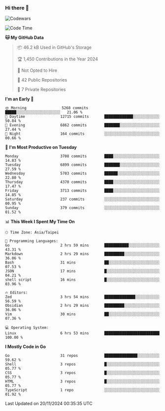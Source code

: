 ### Hi there 👋

![Codewars](https://www.codewars.com/users/omegaatt36/badges/small)

<!--START_SECTION:waka-->
![Code Time](http://img.shields.io/badge/Code%20Time-2%2C910%20hrs%2031%20mins-blue)

**🐱 My GitHub Data** 

> 📦 46.2 kB Used in GitHub's Storage 
 > 
> 🏆 1,450 Contributions in the Year 2024
 > 
> 🚫 Not Opted to Hire
 > 
> 📜 42 Public Repositories 
 > 
> 🔑 7 Private Repositories 
 > 
**I'm an Early 🐤** 

```text
🌞 Morning                5268 commits        █████░░░░░░░░░░░░░░░░░░░░   21.06 % 
🌆 Daytime                12715 commits       █████████████░░░░░░░░░░░░   50.84 % 
🌃 Evening                6862 commits        ███████░░░░░░░░░░░░░░░░░░   27.44 % 
🌙 Night                  164 commits         ░░░░░░░░░░░░░░░░░░░░░░░░░   00.66 % 
```
📅 **I'm Most Productive on Tuesday** 

```text
Monday                   3708 commits        ████░░░░░░░░░░░░░░░░░░░░░   14.83 % 
Tuesday                  6899 commits        ███████░░░░░░░░░░░░░░░░░░   27.59 % 
Wednesday                5703 commits        ██████░░░░░░░░░░░░░░░░░░░   22.80 % 
Thursday                 4370 commits        ████░░░░░░░░░░░░░░░░░░░░░   17.47 % 
Friday                   3713 commits        ████░░░░░░░░░░░░░░░░░░░░░   14.85 % 
Saturday                 237 commits         ░░░░░░░░░░░░░░░░░░░░░░░░░   00.95 % 
Sunday                   379 commits         ░░░░░░░░░░░░░░░░░░░░░░░░░   01.52 % 
```


📊 **This Week I Spent My Time On** 

```text
🕑︎ Time Zone: Asia/Taipei

💬 Programming Languages: 
Go                       2 hrs 59 mins       ███████████░░░░░░░░░░░░░░   43.31 % 
Markdown                 2 hrs 29 mins       █████████░░░░░░░░░░░░░░░░   36.06 % 
Bash                     31 mins             ██░░░░░░░░░░░░░░░░░░░░░░░   07.53 % 
JSON                     17 mins             █░░░░░░░░░░░░░░░░░░░░░░░░   04.21 % 
shell script             16 mins             █░░░░░░░░░░░░░░░░░░░░░░░░   03.96 % 

🔥 Editors: 
Zed                      3 hrs 54 mins       ██████████████░░░░░░░░░░░   56.59 % 
Obsidian                 2 hrs 29 mins       █████████░░░░░░░░░░░░░░░░   36.06 % 
Vim                      30 mins             ██░░░░░░░░░░░░░░░░░░░░░░░   07.36 % 

💻 Operating System: 
Linux                    6 hrs 53 mins       █████████████████████████   100.00 % 
```

**I Mostly Code in Go** 

```text
Go                       31 repos            ███████████████░░░░░░░░░░   59.62 % 
Shell                    3 repos             █░░░░░░░░░░░░░░░░░░░░░░░░   05.77 % 
CSS                      3 repos             █░░░░░░░░░░░░░░░░░░░░░░░░   05.77 % 
HTML                     3 repos             █░░░░░░░░░░░░░░░░░░░░░░░░   05.77 % 
TypeScript               1 repo              ░░░░░░░░░░░░░░░░░░░░░░░░░   01.92 % 
```




 Last Updated on 20/11/2024 00:35:35 UTC
<!--END_SECTION:waka-->

<!--
**omegaatt36/omegaatt36** is a ✨ _special_ ✨ repository because its `README.md` (this file) appears on your GitHub profile.

Here are some ideas to get you started:

- 🔭 I’m currently working on ...
- 🌱 I’m currently learning ...
- 👯 I’m looking to collaborate on ...
- 🤔 I’m looking for help with ...
- 💬 Ask me about ...
- 📫 How to reach me: ...
- 😄 Pronouns: ...
- ⚡ Fun fact: ...
-->
